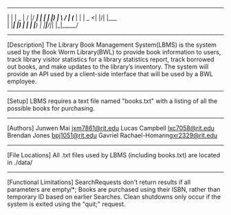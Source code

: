   _      ____  __  __  _____
 | |    |  _ \|  \/  |/ ____|
 | |    | |_) | \  / | (___
 | |    |  _ <| |\/| |\___ \
 | |____| |_) | |  | |____) |
 |______|____/|_|  |_|_____/

---------------------------------------------------------

[Description]
The Library Book Management System(LBMS) is the system used by the Book Worm Library(BWL)
to provide book information to users, track library visitor statistics for a library statistics report,
track borrowed out books, and make updates to the library’s inventory.
The system will provide an API used by a client-side interface that will be used by a BWL employee.

---------------------------------------------------------

[Setup]
LBMS requires a text file named "books.txt" with a listing of all the possible books for purchasing.

---------------------------------------------------------

[Authors]
Junwen Mai <jxm7861@rit.edu>
Lucas Campbell <lxc7058@rit.edu>
Brendan Jones <bpj1051@rit.edu>
Gavriel Rachael-Homann<gxr2329@rit.edu>

----------------------------------------------------------

[File Locations]
All .txt files used by LBMS (including books.txt) are located in ./data/

----------------------------------------------------------

[Functional Limitations]
SearchRequests don't return results if all parameters are empty/*;
Books are purchased using their ISBN, rather than temporary ID based on earlier Searches.
Clean shutdowns only occur if the system is exited using the "quit;" request.
